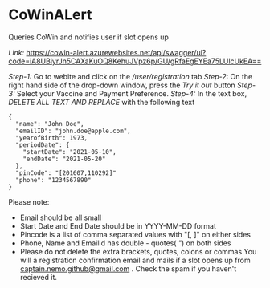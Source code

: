 # CoWinALert
Queries CoWin and notifies user if slot opens up

*Link:* https://cowin-alert.azurewebsites.net/api/swagger/ui?code=iA8UBiyrJn5CAXaKuOQ8KehuJVpz6p/GU/gRfaEgEYEa75LUlcUkEA==

*Step-1:*
Go to webite and click on the _/user/registration_ tab
*Step-2:*
On the right hand side of the drop-down window, press the _Try it out_ button
*Step-3:*
Select your Vaccine and Payment Preference.
*Step-4:*
In the text box, *DELETE ALL TEXT AND REPLACE* with the following text
```
{
  "name": "John Doe",
  "emailID": "john.doe@apple.com",
  "yearofBirth": 1973,
  "periodDate": {
    "startDate": "2021-05-10",
    "endDate": "2021-05-20"
  },
  "pinCode": "[201607,110292]"
  "phone": "1234567890"
}
```
Please note:
- Email should be all small
- Start Date and End Date should be in YYYY-MM-DD format
- Pincode is a list of comma separated values with "[, ]" on either sides
- Phone, Name and EmailId has double - quotes( _"_) on both sides 
- Please do not delete the extra brackets, quotes, colons or commas
You will a registration confirmation email and mails if a slot opens up from captain.nemo.github@gmail.com . 
Check the spam if you haven't recieved it.